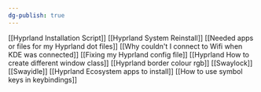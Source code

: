 ```yaml
---
dg-publish: true
---
```

[[Hyprland Installation Script]]
[[Hyprland System Reinstall]]
[[Needed apps or files for my Hyprland dot files]]
[[Why couldn't I connect to Wifi when KDE was connected]]
[[Fixing my Hyprland config file]]
[[Hyprland How to create different window class]]
[[Hyprland border colour rgb]]
[[Swaylock]] 
[[Swayidle]]
[[Hyprland Ecosystem apps to install]]
[[How to use symbol keys in keybindings]]